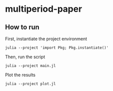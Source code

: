 # multiperiod-paper

## How to run

First, instantiate the project environment
```shell
julia --project 'import Pkg; Pkg.instantiate()'
```

Then, run the script
```shell
julia --project main.jl
```

Plot the results
```shell
julia --project plot.jl
```
